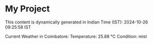 # My Project

This content is dynamically generated in Indian Time (IST): 2024-10-26 09:25:58 IST


Current Weather in Coimbatore:
Temperature: 25.88 °C
Condition: mist
